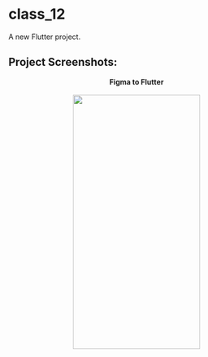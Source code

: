 # class_12

A new Flutter project.

<h2>Project Screenshots:</h2>
<p align="center">
  <b>Figma to Flutter</b>
  <br><br>
  <img src="https://i.postimg.cc/zf3qSQdJ/Screenshot-1698490248.png" width="250" height = "500" >
 
</p>
